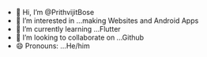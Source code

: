 - 👋 Hi, I’m @PrithvijitBose
- 👀 I’m interested in ...making Websites and Android Apps
- 🌱 I’m currently learning ...Flutter
- 💞️ I’m looking to collaborate on ...Github
- 😄 Pronouns: ...He/him


<!---
PrithvijitBose/PrithvijitBose is a ✨ special ✨ repository because its `README.md` (this file) appears on your GitHub profile.
You can click the Preview link to take a look at your changes.
--->
